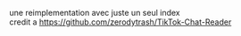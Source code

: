 une reimplementation avec juste un seul index  
credit a https://github.com/zerodytrash/TikTok-Chat-Reader
